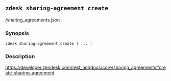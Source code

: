 ## `zdesk sharing-agreement create`

/sharing_agreements.json

### Synopsis

    zdesk sharing-agreement create [ ... ]

### Description

https://developer.zendesk.com/rest_api/docs/core/sharing_agreements#create-sharing-agreement

